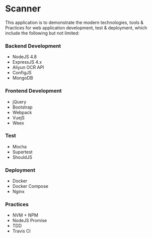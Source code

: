 # Scanner

This application is to demonstrate the modern technologies, tools & Practices for web application development, test & deployment, which include the following but not limited:

### Backend Development
* NodeJS 4.8
* ExpressJS 4.x
* Aliyun OCR API
* ConfigJS
* MongoDB

### Frontend Development
* jQuery
* Bootstrap
* Webpack
* VuejS
* Weex

### Test
* Mocha
* Supertest
* ShouldJS

### Deployment
* Docker
* Docker Compose
* Nginx

### Practices
* NVM + NPM
* NodeJS Promise
* TDD
* Travis CI
